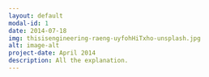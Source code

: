 ```yaml
---
layout: default
modal-id: 1
date: 2014-07-18
img: thisisengineering-raeng-uyfohHiTxho-unsplash.jpg
alt: image-alt
project-date: April 2014
description: All the explanation.
---
```

